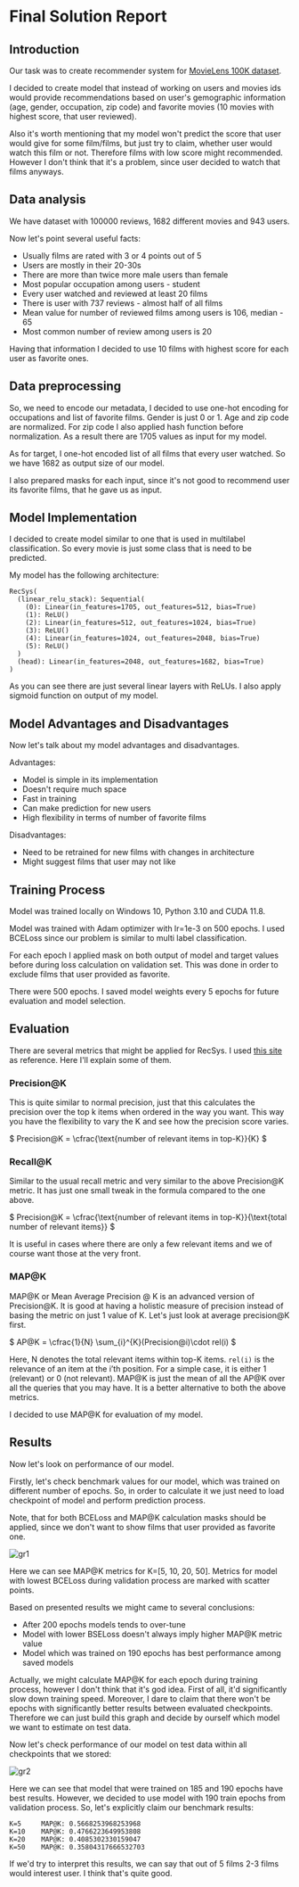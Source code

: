# Final Solution Report

## Introduction

Our task was to create recommender system for [MovieLens 100K dataset](https://grouplens.org/datasets/movielens/100k/).

I decided to create model that instead of working on users and movies ids would provide recommendations based on user's gemographic information (age, gender, occupation, zip code) and favorite movies (10 movies with highest score, that user reviewed).

Also it's worth mentioning that my model won't predict the score that user would give for some film/films, but just try to claim, whether user would watch this film or not. Therefore films with low score might recommended. However I don't think that it's a problem, since user decided to watch that films anyways.

## Data analysis

We have dataset with 100000 reviews, 1682 different movies and 943 users.

Now let's point several useful facts:

- Usually films are rated with 3 or 4 points out of 5
- Users are mostly in their 20-30s
- There are more than twice more male users than female
- Most popular occupation among users - student
- Every user watched and reviewed at least 20 films
- There is user with 737 reviews - almost half of all films
- Mean value for number of reviewed films among users is 106, median - 65
- Most common number of review among users is 20

Having that information I decided to use 10 films with highest score for each user as favorite ones.

## Data preprocessing

So, we need to encode our metadata, I decided to use one-hot encoding for occupations and list of favorite films. Gender is just 0 or 1. Age and zip code are normalized. For zip code I also applied hash function before normalization. As a result there are 1705 values as input for my model.

As for target, I one-hot encoded list of all films that every user watched. So we have 1682 as output size of our model.

I also prepared masks for each input, since it's not good to recommend user its favorite films, that he gave us as input.

## Model Implementation

I decided to create model similar to one that is used in multilabel classification. So every movie is just some class that is need to be predicted.

My model has the following architecture:

```
RecSys(
  (linear_relu_stack): Sequential(
    (0): Linear(in_features=1705, out_features=512, bias=True)
    (1): ReLU()
    (2): Linear(in_features=512, out_features=1024, bias=True)
    (3): ReLU()
    (4): Linear(in_features=1024, out_features=2048, bias=True)
    (5): ReLU()
  )
  (head): Linear(in_features=2048, out_features=1682, bias=True)
)
```

As you can see there are just several linear layers with ReLUs. I also apply sigmoid function on output of my model.

## Model Advantages and Disadvantages

Now let's talk about my model advantages and disadvantages.

Advantages:

- Model is simple in its implementation
- Doesn't require much space
- Fast in training
- Can make prediction for new users
- High flexibility in terms of number of favorite films

Disadvantages:

- Need to be retrained for new films with changes in architecture
- Might suggest films that user may not like

## Training Process

Model was trained locally on Windows 10, Python 3.10 and CUDA 11.8.

Model was trained with Adam optimizer with lr=1e-3 on 500 epochs. I used BCELoss since our problem is similar to multi label classification.

For each epoch I applied mask on both output of model and target values before during loss calculation on validation set. This was done in order to exclude films that user provided as favorite.

There were 500 epochs. I saved model weights every 5 epochs for future evaluation and model selection.

## Evaluation

There are several metrics that might be applied for RecSys. I used [this site](https://towardsdatascience.com/metrics-of-recommender-systems-cde64042127a) as reference. Here I'll explain some of them.

### Precision@K

This is quite similar to normal precision, just that this calculates the precision over the top k items when ordered in the way you want. This way you have the flexibility to vary the K and see how the precision score varies.

$
Precision@K = \cfrac{\text{number of relevant items in top-K}}{K}
$

### Recall@K

Similar to the usual recall metric and very similar to the above Precision@K metric. It has just one small tweak in the formula compared to the one above.

$
Precision@K = \cfrac{\text{number of relevant items in top-K}}{\text{total number of relevant items}}
$

It is useful in cases where there are only a few relevant items and we of course want those at the very front.

### MAP@K

MAP@K or Mean Average Precision @ K is an advanced version of Precision@K. It is good at having a holistic measure of precision instead of basing the metric on just 1 value of K. Let's just look at average precision@K first.

$
AP@K = \cfrac{1}{N} \sum_{i}^{K}(Precision@i)\cdot rel(i)
$

Here, N denotes the total relevant items within top-K items. `rel(i)` is the relevance of an item at the i’th position. For a simple case, it is either 1 (relevant) or 0 (not relevant). MAP@K is just the mean of all the AP@K over all the queries that you may have. It is a better alternative to both the above metrics.

I decided to use MAP@K for evaluation of my model.

## Results

Now let's look on performance of our model.

Firstly, let's check benchmark values for our model, which was trained on different number of epochs. So, in order to calculate it we just need to load checkpoint of model and perform prediction process. 

Note, that for both BCELoss and MAP@K calculation masks should be applied, since we don't want to show films that user provided as favorite one.

![gr1](./figures/validation.png)

Here we can see MAP@K metrics for K=[5, 10, 20, 50]. Metrics for model with lowest BCELoss during validation process are marked with scatter points.

Based on presented results we might came to several conclusions:

- After 200 epochs models tends to over-tune
- Model with lower BSELoss doesn't always imply higher MAP@K metric value
- Model which was trained on 190 epochs has best performance among saved models

Actually, we might calculate MAP@K for each epoch during training process, however I don't think that it's god idea. First of all, it'd significantly slow down training speed. Moreover, I dare to claim that there won't be epochs with significantly better results between evaluated checkpoints. Therefore we can just build this graph and decide by ourself which model we want to estimate on test data.

Now let's check performance of our model on test data within all checkpoints that we stored:

![gr2](./figures/test.png)

Here we can see that model that were trained on 185 and 190 epochs have best results. However, we decided to use model with 190 train epochs from validation process. So, let's explicitly claim our benchmark results:

```
K=5	    MAP@K: 0.5668253968253968
K=10	MAP@K: 0.4766223649953808
K=20	MAP@K: 0.4085302330159047
K=50	MAP@K: 0.35804317666532703
```

If we'd try to interpret this results, we can say that out of 5 films 2-3 films would interest user. I think that's quite good.
